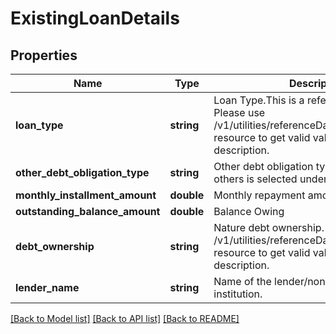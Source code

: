 # ExistingLoanDetails

## Properties
Name | Type | Description | Notes
------------ | ------------- | ------------- | -------------
**loan_type** | **string** | Loan Type.This is a reference data field. Please use /v1/utilities/referenceData/{loanType} resource to get valid value of this field with description. | [optional] 
**other_debt_obligation_type** | **string** | Other debt obligation type. Free text if others is selected under loan type. | [optional] 
**monthly_installment_amount** | **double** | Monthly repayment amount | [optional] 
**outstanding_balance_amount** | **double** | Balance Owing | [optional] 
**debt_ownership** | **string** | Nature debt ownership. Please use /v1/utilities/referenceData/{debtOwnership} resource to get valid value of this field with description. | [optional] 
**lender_name** | **string** | Name of the lender/non-banking financial institution. | [optional] 

[[Back to Model list]](../../README.md#documentation-for-models) [[Back to API list]](../../README.md#documentation-for-api-endpoints) [[Back to README]](../../README.md)

